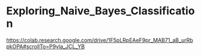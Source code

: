 # Exploring_Naive_Bayes_Classification
https://colab.research.google.com/drive/1F5pLRpEAeF9pr_MAB71_aB_urRbpkOPA#scrollTo=P9yla_JCL_YB
